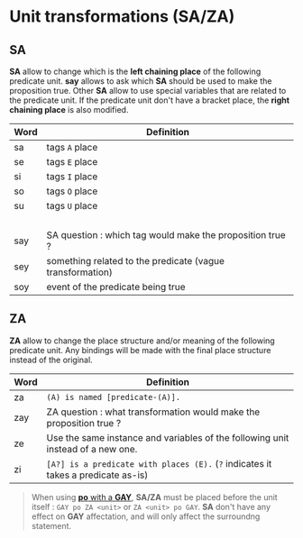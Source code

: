 # Unit transformations (SA/ZA)

## SA

**SA** allow to change which is the **left chaining place** of the following
predicate unit. **say** allows to ask which **SA** should be used to make the
proposition true. Other **SA** allow to use special variables that are related
to the predicate unit. If the predicate unit don't have a bracket place, the
**right chaining place** is also modified.

| Word | Definition                                                |
| ---- | --------------------------------------------------------- |
| sa   | tags `A` place                                            |
| se   | tags `E` place                                            |
| si   | tags `I` place                                            |
| so   | tags `O` place                                            |
| su   | tags `U` place                                            |
|      | &nbsp;                                                    |
| say  | SA question : which tag would make the proposition true ? |
| sey  | something related to the predicate (vague transformation) |
| soy  | event of the predicate being true                         |

## ZA

**ZA** allow to change the place structure and/or meaning of the following
predicate unit. Any bindings will be made with the final place structure instead
of the original.

| Word | Definition                                                                        |
| ---- | --------------------------------------------------------------------------------- |
| za   | `(A) is named [predicate-(A)].`                                                   |
| zay  | ZA question : what transformation would make the proposition true ?               |
| ze   | Use the same instance and variables of the following unit instead of a new one.   |
| zi   | `[A?] is a predicate with places (E).` (`?` indicates it takes a predicate as-is) |

> When using [**po** with a **GAY**](../units/KA_KAY_GA_GAY.md), **SA/ZA** must
> be placed before the unit itself : `GAY po ZA <unit>` or `ZA <unit> po GAY`.
> **SA** don't have any effect on **GAY** affectation, and will only affect the
> surroundng statement.